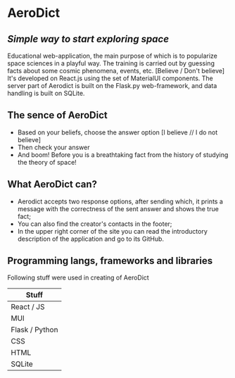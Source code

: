 # AeroDict
## _Simple way to start exploring space_

Educational web-application, the main purpose of which is to popularize space sciences in a playful way.
The training is carried out by guessing facts about some cosmic phenomena, events, etc. [Believe / Don't  believe]
It's developed on React.js using the set of MaterialUI components. The server part of Aerodict is built on the Flask.py web-framework, and data handling is built on SQLite.
## The sence of AeroDict
- Based on your beliefs, choose the answer option [I believe // ​​I do not believe]
- Then check your answer
- And boom! Before you is a breathtaking fact from the history of studying the theory of space!

## What AeroDict can?

- Aerodict accepts two response options, after sending which, it prints a message with the correctness of the sent answer and shows the true fact;
- You can also find the creator's contacts in the footer;
- In the upper right corner of the site you can read the introductory description of the application and go to its GitHub.

## Programming langs, frameworks and libraries

Following stuff were used in creating of AeroDict

| Stuff |
| ------ |
| React / JS |
| MUI |
| Flask / Python |
| CSS |
| HTML |
|SQLite|
